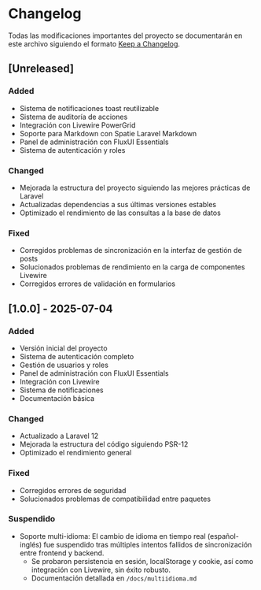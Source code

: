 # Changelog

Todas las modificaciones importantes del proyecto se documentarán en este archivo siguiendo el formato [Keep a Changelog](https://keepachangelog.com/es/1.0.0/).

## [Unreleased]

### Added
- Sistema de notificaciones toast reutilizable
- Sistema de auditoría de acciones
- Integración con Livewire PowerGrid
- Soporte para Markdown con Spatie Laravel Markdown
- Panel de administración con FluxUI Essentials
- Sistema de autenticación y roles

### Changed
- Mejorada la estructura del proyecto siguiendo las mejores prácticas de Laravel
- Actualizadas dependencias a sus últimas versiones estables
- Optimizado el rendimiento de las consultas a la base de datos

### Fixed
- Corregidos problemas de sincronización en la interfaz de gestión de posts
- Solucionados problemas de rendimiento en la carga de componentes Livewire
- Corregidos errores de validación en formularios

## [1.0.0] - 2025-07-04

### Added
- Versión inicial del proyecto
- Sistema de autenticación completo
- Gestión de usuarios y roles
- Panel de administración con FluxUI Essentials
- Integración con Livewire
- Sistema de notificaciones
- Documentación básica

### Changed
- Actualizado a Laravel 12
- Mejorada la estructura del código siguiendo PSR-12
- Optimizado el rendimiento general

### Fixed
- Corregidos errores de seguridad
- Solucionados problemas de compatibilidad entre paquetes

### Suspendido
- Soporte multi-idioma: El cambio de idioma en tiempo real (español-inglés) fue suspendido tras múltiples intentos fallidos de sincronización entre frontend y backend.
  - Se probaron persistencia en sesión, localStorage y cookie, así como integración con Livewire, sin éxito robusto.
  - Documentación detallada en `/docs/multiidioma.md`
